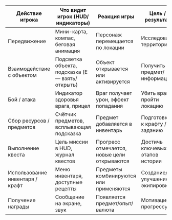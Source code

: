 | Действие игрока                 | Что видит игрок (HUD/индикаторы)                 | Реакция игры                                | Цель / результат                |
| ------------------------------- | ------------------------------------------------ | ------------------------------------------- | ------------------------------- |
| Передвижение                    | Мини-карта, компас, беговая анимация             | Персонаж перемещается по локации            | Исследовать территорию          |
| Взаимодействие с объектом       | Подсветка объекта, подсказка (E — взять/открыть) | Объект открывается или активируется         | Получить предмет/информацию     |
| Бой / атака                     | Индикатор здоровья врага, прицел                 | Враг получает урон, эффект попадания        | Убить врага, пройти локацию     |
| Сбор ресурсов / предметов       | Счётчик предметов, всплывающая подсказка         | Предмет добавляется в инвентарь             | Подготовка к крафту / заданию   |
| Выполнение квеста               | Цель миссии в HUD, журнал квестов                | Прогресс отмечается, новые цели открываются | Достичь ключевых этапов истории |
| Использование инвентаря / крафт | Меню инвентаря, доступные рецепты                | Предметы комбинируются или применяются      | Создание/улучшение экипировки   |
| Получение награды               | Сообщение на экране, звук                        | Появляется предмет/опыт/валюта              | Мотивация к прогрессу           |